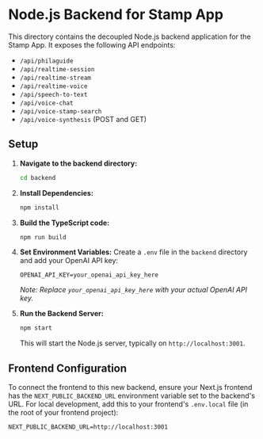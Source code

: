 # Node.js Backend for Stamp App

This directory contains the decoupled Node.js backend application for the Stamp App.
It exposes the following API endpoints:
- `/api/philaguide`
- `/api/realtime-session`
- `/api/realtime-stream`
- `/api/realtime-voice`
- `/api/speech-to-text`
- `/api/voice-chat`
- `/api/voice-stamp-search`
- `/api/voice-synthesis` (POST and GET)

## Setup

1.  **Navigate to the backend directory:**

    ```bash
    cd backend
    ```

2.  **Install Dependencies:**

    ```bash
    npm install
    ```

3.  **Build the TypeScript code:**

    ```bash
    npm run build
    ```

4.  **Set Environment Variables:**
    Create a `.env` file in the `backend` directory and add your OpenAI API key:

    ```
    OPENAI_API_KEY=your_openai_api_key_here
    ```

    *Note: Replace `your_openai_api_key_here` with your actual OpenAI API key.*

5.  **Run the Backend Server:**

    ```bash
    npm start
    ```

    This will start the Node.js server, typically on `http://localhost:3001`.

## Frontend Configuration

To connect the frontend to this new backend, ensure your Next.js frontend has the `NEXT_PUBLIC_BACKEND_URL` environment variable set to the backend's URL. For local development, add this to your frontend's `.env.local` file (in the root of your frontend project):

```
NEXT_PUBLIC_BACKEND_URL=http://localhost:3001
``` 